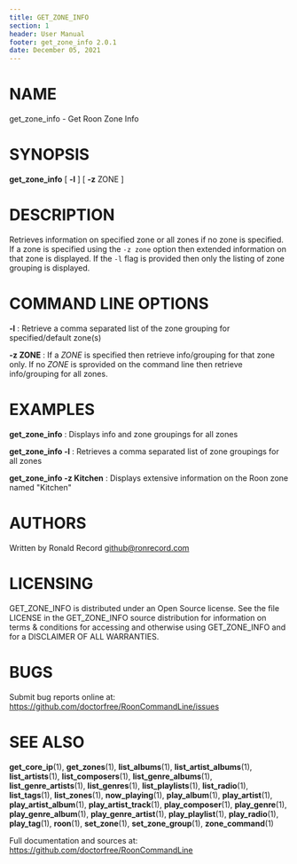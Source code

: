 ```yaml
---
title: GET_ZONE_INFO
section: 1
header: User Manual
footer: get_zone_info 2.0.1
date: December 05, 2021
---
```

# NAME
get_zone_info - Get Roon Zone Info

# SYNOPSIS
**get_zone_info** [ **-l** ] [ **-z** ZONE ]

# DESCRIPTION
Retrieves information on specified zone or all zones if no zone is specified. If a zone is specified using the `-z zone` option then extended information on that zone is displayed. If the `-l` flag is provided then only the listing of zone grouping is displayed.

# COMMAND LINE OPTIONS
**-l**
: Retrieve a comma separated list of the zone grouping for specified/default zone(s) 

**-z ZONE**
: If a *ZONE* is specified then retrieve info/grouping for that zone only. If no *ZONE* is sprovided on the command line then retrieve info/grouping for all zones.

# EXAMPLES
**get_zone_info**
: Displays info and zone groupings for all zones

**get_zone_info -l**
: Retrieves a comma separated list of zone groupings for all zones

**get_zone_info -z Kitchen**
: Displays extensive information on the Roon zone named "Kitchen"

# AUTHORS
Written by Ronald Record github@ronrecord.com

# LICENSING
GET_ZONE_INFO is distributed under an Open Source license.
See the file LICENSE in the GET_ZONE_INFO source distribution
for information on terms &amp; conditions for accessing and
otherwise using GET_ZONE_INFO and for a DISCLAIMER OF ALL WARRANTIES.

# BUGS
Submit bug reports online at: https://github.com/doctorfree/RoonCommandLine/issues

# SEE ALSO
**get_core_ip**(1), **get_zones**(1), **list_albums**(1), **list_artist_albums**(1), **list_artists**(1), **list_composers**(1), **list_genre_albums**(1), **list_genre_artists**(1), **list_genres**(1), **list_playlists**(1), **list_radio**(1), **list_tags**(1), **list_zones**(1), **now_playing**(1), **play_album**(1), **play_artist**(1), **play_artist_album**(1), **play_artist_track**(1), **play_composer**(1), **play_genre**(1), **play_genre_album**(1), **play_genre_artist**(1), **play_playlist**(1), **play_radio**(1), **play_tag**(1), **roon**(1), **set_zone**(1), **set_zone_group**(1), **zone_command**(1)

Full documentation and sources at: https://github.com/doctorfree/RoonCommandLine

